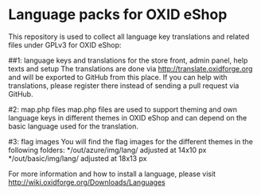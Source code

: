 Language packs for OXID eShop
=============================

This repository is used to collect all language key translations and related files under GPLv3 for OXID eShop:

##1: language keys and translations for the store front, admin panel, help texts and setup
The translations are done via http://translate.oxidforge.org and will be exported to GitHub from this place. 
If you can help with translations, please register there instead of sending a pull request via GitHub.

#2: map.php files
map.php files are used to support theming and own language keys in different themes in OXID eShop and can depend on the
basic language used for the translation.

#3: flag images
You will find the flag images for the different themes in the following folders:
*/out/azure/img/lang/ adjusted at 14x10 px
*/out/basic/img/lang/ adjusted at 18x13 px

For more information and how to install a language, please visit
http://wiki.oxidforge.org/Downloads/Languages